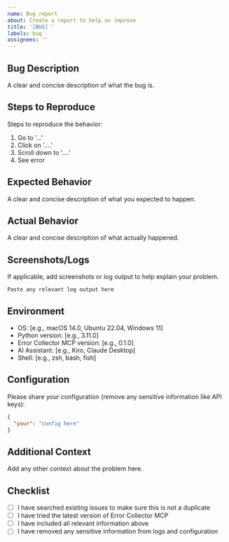 ```yaml
---
name: Bug report
about: Create a report to help us improve
title: '[BUG] '
labels: bug
assignees: ''
---
```


## Bug Description
A clear and concise description of what the bug is.

## Steps to Reproduce
Steps to reproduce the behavior:
1. Go to '...'
2. Click on '....'
3. Scroll down to '....'
4. See error

## Expected Behavior
A clear and concise description of what you expected to happen.

## Actual Behavior
A clear and concise description of what actually happened.

## Screenshots/Logs
If applicable, add screenshots or log output to help explain your problem.

```
Paste any relevant log output here
```

## Environment
- OS: [e.g., macOS 14.0, Ubuntu 22.04, Windows 11]
- Python version: [e.g., 3.11.0]
- Error Collector MCP version: [e.g., 0.1.0]
- AI Assistant: [e.g., Kiro, Claude Desktop]
- Shell: [e.g., zsh, bash, fish]

## Configuration
Please share your configuration (remove any sensitive information like API keys):

```json
{
  "your": "config here"
}
```

## Additional Context
Add any other context about the problem here.

## Checklist
- [ ] I have searched existing issues to make sure this is not a duplicate
- [ ] I have tried the latest version of Error Collector MCP
- [ ] I have included all relevant information above
- [ ] I have removed any sensitive information from logs and configuration